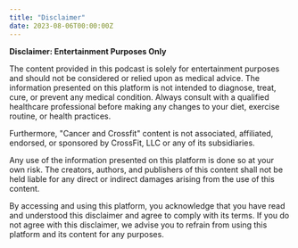 ```yaml
---
title: "Disclaimer"
date: 2023-08-06T00:00:00Z
---
```


**Disclaimer: Entertainment Purposes Only**

The content provided in this podcast is solely for entertainment purposes and should not be considered or relied upon as medical advice. The information presented on this platform is not intended to diagnose, treat, cure, or prevent any medical condition. Always consult with a qualified healthcare professional before making any changes to your diet, exercise routine, or health practices.

Furthermore, "Cancer and Crossfit" content is not associated, affiliated, endorsed, or sponsored by CrossFit, LLC or any of its subsidiaries. 

Any use of the information presented on this platform is done so at your own risk. The creators, authors, and publishers of this content shall not be held liable for any direct or indirect damages arising from the use of this content.

By accessing and using this platform, you acknowledge that you have read and understood this disclaimer and agree to comply with its terms. If you do not agree with this disclaimer, we advise you to refrain from using this platform and its content for any purposes.
